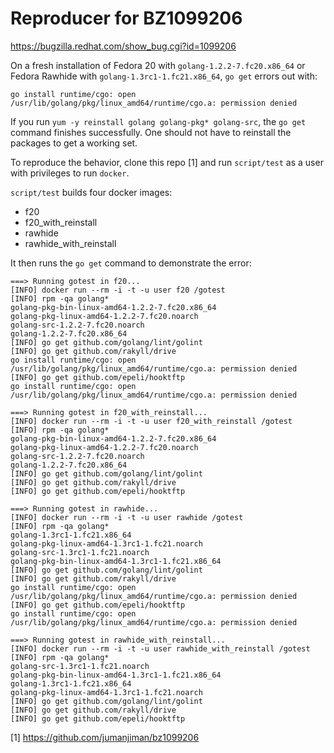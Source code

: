 # Reproducer for BZ1099206

https://bugzilla.redhat.com/show_bug.cgi?id=1099206

On a fresh installation of Fedora 20 with `golang-1.2.2-7.fc20.x86_64`
or Fedora Rawhide with `golang-1.3rc1-1.fc21.x86_64`,
`go get` errors out with:

    go install runtime/cgo: open /usr/lib/golang/pkg/linux_amd64/runtime/cgo.a: permission denied

If you run `yum -y reinstall golang golang-pkg* golang-src`,
the `go get` command finishes successfully.
One should not have to reinstall the packages to get a working set.

To reproduce the behavior, clone this repo [1] and run
`script/test` as a user with privileges to run `docker`.

`script/test` builds four docker images:

* f20
* f20_with_reinstall
* rawhide
* rawhide_with_reinstall

It then runs the `go get` command to demonstrate the error:

```
===> Running gotest in f20...
[INFO] docker run --rm -i -t -u user f20 /gotest
[INFO] rpm -qa golang*
golang-pkg-bin-linux-amd64-1.2.2-7.fc20.x86_64
golang-pkg-linux-amd64-1.2.2-7.fc20.noarch
golang-src-1.2.2-7.fc20.noarch
golang-1.2.2-7.fc20.x86_64
[INFO] go get github.com/golang/lint/golint
[INFO] go get github.com/rakyll/drive
go install runtime/cgo: open /usr/lib/golang/pkg/linux_amd64/runtime/cgo.a: permission denied
[INFO] go get github.com/epeli/hooktftp
go install runtime/cgo: open /usr/lib/golang/pkg/linux_amd64/runtime/cgo.a: permission denied

===> Running gotest in f20_with_reinstall...
[INFO] docker run --rm -i -t -u user f20_with_reinstall /gotest
[INFO] rpm -qa golang*
golang-pkg-bin-linux-amd64-1.2.2-7.fc20.x86_64
golang-pkg-linux-amd64-1.2.2-7.fc20.noarch
golang-src-1.2.2-7.fc20.noarch
golang-1.2.2-7.fc20.x86_64
[INFO] go get github.com/golang/lint/golint
[INFO] go get github.com/rakyll/drive
[INFO] go get github.com/epeli/hooktftp

===> Running gotest in rawhide...
[INFO] docker run --rm -i -t -u user rawhide /gotest
[INFO] rpm -qa golang*
golang-1.3rc1-1.fc21.x86_64
golang-pkg-linux-amd64-1.3rc1-1.fc21.noarch
golang-src-1.3rc1-1.fc21.noarch
golang-pkg-bin-linux-amd64-1.3rc1-1.fc21.x86_64
[INFO] go get github.com/golang/lint/golint
[INFO] go get github.com/rakyll/drive
go install runtime/cgo: open /usr/lib/golang/pkg/linux_amd64/runtime/cgo.a: permission denied
[INFO] go get github.com/epeli/hooktftp
go install runtime/cgo: open /usr/lib/golang/pkg/linux_amd64/runtime/cgo.a: permission denied

===> Running gotest in rawhide_with_reinstall...
[INFO] docker run --rm -i -t -u user rawhide_with_reinstall /gotest
[INFO] rpm -qa golang*
golang-src-1.3rc1-1.fc21.noarch
golang-pkg-bin-linux-amd64-1.3rc1-1.fc21.x86_64
golang-1.3rc1-1.fc21.x86_64
golang-pkg-linux-amd64-1.3rc1-1.fc21.noarch
[INFO] go get github.com/golang/lint/golint
[INFO] go get github.com/rakyll/drive
[INFO] go get github.com/epeli/hooktftp
```

[1] https://github.com/jumanjiman/bz1099206
